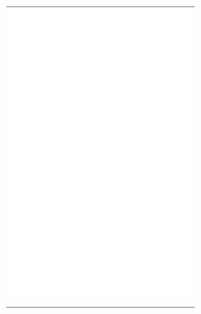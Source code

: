 <table>
  <td align="center">
    <img src="https://github.com/malouro/malouro/blob/master/github-metrics.svg" alt="Mike A. Louro's GitHub Metrics" />
    <img width="900" height="1" alt="">
  </td>
</table>